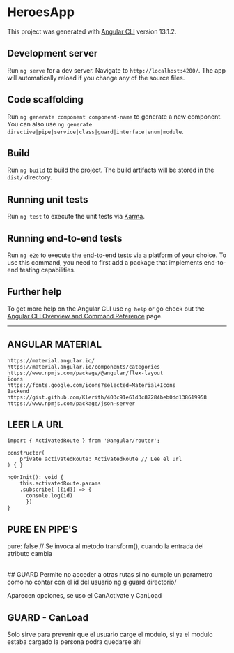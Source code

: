 # HeroesApp

This project was generated with [Angular CLI](https://github.com/angular/angular-cli) version 13.1.2.

## Development server

Run `ng serve` for a dev server. Navigate to `http://localhost:4200/`. The app will automatically reload if you change any of the source files.

## Code scaffolding

Run `ng generate component component-name` to generate a new component. You can also use `ng generate directive|pipe|service|class|guard|interface|enum|module`.

## Build

Run `ng build` to build the project. The build artifacts will be stored in the `dist/` directory.

## Running unit tests

Run `ng test` to execute the unit tests via [Karma](https://karma-runner.github.io).

## Running end-to-end tests

Run `ng e2e` to execute the end-to-end tests via a platform of your choice. To use this command, you need to first add a package that implements end-to-end testing capabilities.

## Further help

To get more help on the Angular CLI use `ng help` or go check out the [Angular CLI Overview and Command Reference](https://angular.io/cli) page.
____________________________________________
## ANGULAR MATERIAL
	https://material.angular.io/
	https://material.angular.io/components/categories
	https://www.npmjs.com/package/@angular/flex-layout
	icons
	https://fonts.google.com/icons?selected=Material+Icons
	Backend
	https://gist.github.com/Klerith/403c91e61d3c87284beb0dd138619958
	https://www.npmjs.com/package/json-server

## LEER LA URL
	import { ActivatedRoute } from '@angular/router';

	constructor(
		private activatedRoute: ActivatedRoute // Lee el url
	) { }

	ngOnInit(): void {
		this.activatedRoute.params
		.subscribe( ({id}) => {
		  console.log(id)
		  })
	}

## PURE EN PIPE'S
pure: false // Se invoca al metodo transform(), cuando la entrada del atributo cambia

<br>
## GUARD
Permite no acceder a otras rutas si no cumple un parametro como no contar con el id del usuario
ng g guard directorio/

Aparecen opciones, se uso el CanActivate y CanLoad 

## GUARD - CanLoad
Solo sirve para prevenir que el usuario carge el modulo, si ya el modulo estaba cargado la persona
podra quedarse ahi